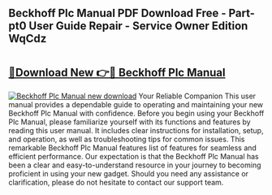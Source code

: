 ## Beckhoff Plc Manual PDF Download Free - Part-pt0 User Guide Repair - Service Owner Edition WqCdz

# <h2><a href="http://bc44011.oget.top/?id=Beckhoff+Plc+Manual">🔗Download New 👉🔴 Beckhoff Plc Manual</a></h2>

[![Beckhoff Plc Manual new download](https://i.imgur.com/5g1atiW.png)](http://bc44011.oget.top/?id=Beckhoff+Plc+Manual)
Your Reliable Companion This user manual provides a dependable guide to operating and maintaining your new Beckhoff Plc Manual with confidence. Before you begin using your Beckhoff Plc Manual, please familiarize yourself with its functions and features by reading this user manual. It includes clear instructions for installation, setup, and operation, as well as troubleshooting tips for common issues. This remarkable Beckhoff Plc Manual features list of features for seamless and efficient performance. Our expectation is that the Beckhoff Plc Manual has been a clear and easy-to-understand resource in your journey to becoming proficient in using your new gadget. Should you need any assistance or clarification, please do not hesitate to contact our support team.
